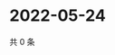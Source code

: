 # 2022-05-24

共 0 条

<!-- BEGIN WEIBO -->
<!-- 最后更新时间 Tue May 24 2022 03:00:53 GMT+0800 (China Standard Time) -->

<!-- END WEIBO -->
